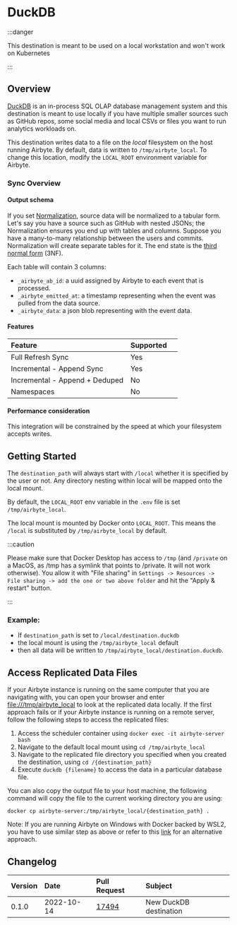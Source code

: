 # DuckDB

:::danger

This destination is meant to be used on a local workstation and won't work on Kubernetes

:::

## Overview

[DuckDB](https://duckdb.org/) is an in-process SQL OLAP database management system and this destination is meant to use locally if you have multiple smaller sources such as GitHub repos, some social media and local CSVs or files you want to run analytics workloads on.

This destination writes data to a file on the _local_ filesystem on the host running Airbyte. By default, data is written to `/tmp/airbyte_local`. To change this location, modify the `LOCAL_ROOT` environment variable for Airbyte.

### Sync Overview

#### Output schema

If you set [Normalization](https://docs.airbyte.com/understanding-airbyte/basic-normalization/), source data will be normalized to a tabular form. Let's say you have a source such as GitHub with nested JSONs; the Normalization ensures you end up with tables and columns. Suppose you have a many-to-many relationship between the users and commits. Normalization will create separate tables for it. The end state is the [third normal form](https://en.wikipedia.org/wiki/Third_normal_form) (3NF).

Each table will contain 3 columns:

- `_airbyte_ab_id`: a uuid assigned by Airbyte to each event that is processed.
- `_airbyte_emitted_at`: a timestamp representing when the event was pulled from the data source.
- `_airbyte_data`: a json blob representing with the event data.

#### Features

| Feature                        | Supported |     |
| :----------------------------- | :-------- | :-- |
| Full Refresh Sync              | Yes       |     |
| Incremental - Append Sync      | Yes       |     |
| Incremental - Append + Deduped | No        |     |
| Namespaces                     | No        |     |

#### Performance consideration

This integration will be constrained by the speed at which your filesystem accepts writes.

## Getting Started

The `destination_path` will always start with `/local` whether it is specified by the user or not. Any directory nesting within local will be mapped onto the local mount.

By default, the `LOCAL_ROOT` env variable in the `.env` file is set `/tmp/airbyte_local`.

The local mount is mounted by Docker onto `LOCAL_ROOT`. This means the `/local` is substituted by `/tmp/airbyte_local` by default.

:::caution

Please make sure that Docker Desktop has access to `/tmp` (and `/private` on a MacOS, as /tmp has a symlink that points to /private. It will not work otherwise). You allow it with "File sharing" in `Settings -> Resources -> File sharing -> add the one or two above folder` and hit the "Apply & restart" button.

:::

### Example:

- If `destination_path` is set to `/local/destination.duckdb`
- the local mount is using the `/tmp/airbyte_local` default
- then all data will be written to `/tmp/airbyte_local/destination.duckdb`.

## Access Replicated Data Files

If your Airbyte instance is running on the same computer that you are navigating with, you can open your browser and enter [file:///tmp/airbyte_local](file:///tmp/airbyte_local) to look at the replicated data locally. If the first approach fails or if your Airbyte instance is running on a remote server, follow the following steps to access the replicated files:

1. Access the scheduler container using `docker exec -it airbyte-server bash`
2. Navigate to the default local mount using `cd /tmp/airbyte_local`
3. Navigate to the replicated file directory you specified when you created the destination, using `cd /{destination_path}`
4. Execute `duckdb {filename}` to access the data in a particular database file.

You can also copy the output file to your host machine, the following command will copy the file to the current working directory you are using:

```text
docker cp airbyte-server:/tmp/airbyte_local/{destination_path} .
```

Note: If you are running Airbyte on Windows with Docker backed by WSL2, you have to use similar step as above or refer to this [link](../../operator-guides/locating-files-local-destination.md) for an alternative approach.

## Changelog

| Version | Date       | Pull Request                                             | Subject                |
| :------ | :--------- | :------------------------------------------------------- | :--------------------- |
| 0.1.0   | 2022-10-14 | [17494](https://github.com/airbytehq/airbyte/pull/17494) | New DuckDB destination |
